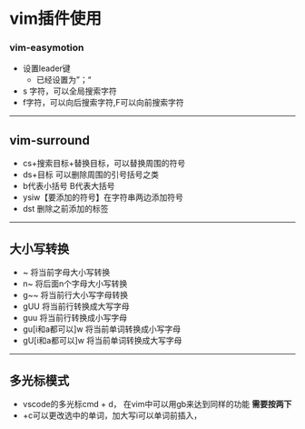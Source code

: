# vim插件使用

### vim-easymotion

- 设置leader键
  - 已经设置为”；“
- <leader> <leadrer> s 字符，可以全局搜索字符
- <leader><leader>f字符，可以向后搜索字符,F可以向前搜索字符



---

## vim-surround

- cs+搜索目标+替换目标，可以替换周围的符号
- ds+目标 可以删除周围的引号括号之类
- b代表小括号 B代表大括号
- ysiw【要添加的符号】在字符串两边添加符号
- dst 删除之前添加的标签

---

## 大小写转换

- ~ 将当前字母大小写转换
- n~ 将后面n个字母大小写转换
- g~~ 将当前行大小写字母转换
- gUU 将当前行转换成大写字母
- guu 将当前行转换成小写字母
- gu[i和a都可以]w 将当前单词转换成小写字母
- gU[i和a都可以]w 将当前单词转换成大写字母

---

## 多光标模式

- vscode的多光标cmd + d， 在vim中可以用gb来达到同样的功能 **需要按两下**
- +c可以更改选中的单词，加大写i可以单词前插入， 